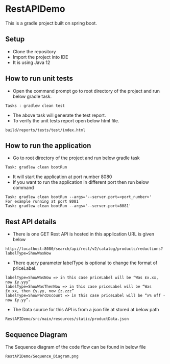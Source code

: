 # RestAPIDemo
This is a gradle project built on spring boot.

## Setup
- Clone the repository
- Import the project into IDE
- It is using Java 12

## How to run unit tests
- Open the command prompt go to root directory of the project and run below gradle task.
```
Tasks : gradlew clean test
```
- The above task will generate the test report.
- To verify the unit tests report open below html file.
```
build/reports/tests/test/index.html
```

## How to run the application
- Go to root directory of the project and run below gradle task
```
Task: gradlew clean bootRun
```
- It will start the application at port number 8080
- If you want to run the application in different port then run below command
```
Task: gradlew clean bootRun --args='--server.port=<port_number>'
For example running at port 8081
Task: gradlew clean bootRun --args='--server.port=8081'
```

## Rest API details
- There is one GET Rest API is hosted in this application URL is given below
```
http://localhost:8080/search/api/rest/v2/catalog/products/reductions?labelType=ShowWasNow
```
- There query parameter labelType is optional to change the format of priceLabel.
```
labelType=ShowWasNow => in this case priceLabel will be “Was £x.xx, now £y.yyy”
labelType=ShowWasThenNow => in this case priceLabel will be “Was £x.xx, then £y.yy, now £z.zzz”
labelType=ShowPercDscount => in this case priceLabel will be “x% off - now £y.yy”.
```
- The Data source for this API is from a json file at stored at below path
```
RestAPIDemo/src/main/resources/static/productData.json
```

## Sequence Diagram
The Sequence diagram of the code flow can be found in below file
```
RestAPIDemo/Sequence_Diagram.png
```